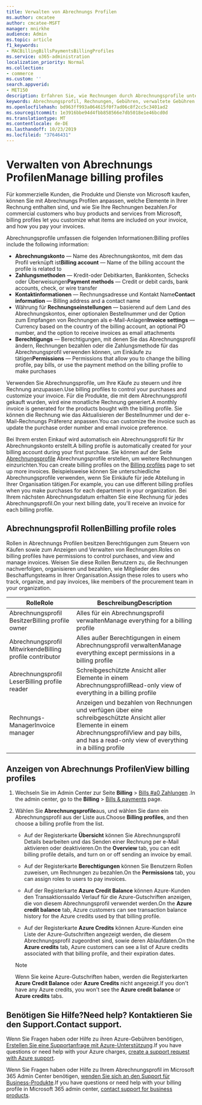 ```yaml
---
title: Verwalten von Abrechnungs Profilen
ms.author: cmcatee
author: cmcatee-MSFT
manager: mnirkhe
audience: Admin
ms.topic: article
f1_keywords:
- MACBillingBillsPaymentsBillingProfiles
ms.service: o365-administration
localization_priority: Normal
ms.collection:
- commerce
ms.custom: ''
search.appverid:
- MET150
description: Erfahren Sie, wie Rechnungen durch Abrechnungsprofile unterstützt werden.
keywords: Abrechnungsprofil, Rechnungen, Gebühren, verwaltete Gebühren
ms.openlocfilehash: bd963ff993a064615f0f7ad06c8f2cc5c3401ad2
ms.sourcegitcommit: 1e3916bbe94d4fbb858566e7db5018e1e46bcd0d
ms.translationtype: MT
ms.contentlocale: de-DE
ms.lasthandoff: 10/23/2019
ms.locfileid: "37646431"
---
```

# <a name="manage-billing-profiles"></a><span data-ttu-id="21b3a-104">Verwalten von Abrechnungs Profilen</span><span class="sxs-lookup"><span data-stu-id="21b3a-104">Manage billing profiles</span></span>
<span data-ttu-id="21b3a-105">Für kommerzielle Kunden, die Produkte und Dienste von Microsoft kaufen, können Sie mit Abrechnungs Profilen anpassen, welche Elemente in Ihrer Rechnung enthalten sind, und wie Sie Ihre Rechnungen bezahlen.</span><span class="sxs-lookup"><span data-stu-id="21b3a-105">For commercial customers who buy products and services from Microsoft, billing profiles let you customize what items are included on your invoice, and how you pay your invoices.</span></span>

<span data-ttu-id="21b3a-106">Abrechnungsprofile umfassen die folgenden Informationen:</span><span class="sxs-lookup"><span data-stu-id="21b3a-106">Billing profiles include the following information:</span></span>

- <span data-ttu-id="21b3a-107">**Abrechnungskonto** &mdash; Name des Abrechnungskontos, mit dem das Profil verknüpft ist</span><span class="sxs-lookup"><span data-stu-id="21b3a-107">**Billing account** &mdash; Name of the billing account the profile is related to</span></span>
- <span data-ttu-id="21b3a-108">**Zahlungsmethoden** &mdash; Kredit-oder Debitkarten, Bankkonten, Schecks oder Überweisungen</span><span class="sxs-lookup"><span data-stu-id="21b3a-108">**Payment methods** &mdash; Credit or debit cards, bank accounts, check, or wire transfer</span></span>
- <span data-ttu-id="21b3a-109">**Kontaktinformationen** &mdash; Rechnungsadresse und Kontakt Name</span><span class="sxs-lookup"><span data-stu-id="21b3a-109">**Contact information** &mdash; Billing address and a contact name</span></span>
- <span data-ttu-id="21b3a-110">Währung für **Rechnungseinstellungen** &mdash; basierend auf dem Land des Abrechnungskontos, einer optionalen Bestellnummer und der Option zum Empfangen von Rechnungen als e-Mail-Anlagen</span><span class="sxs-lookup"><span data-stu-id="21b3a-110">**Invoice settings** &mdash; Currency based on the country of the billing account, an optional PO number, and the option to receive invoices as email attachments</span></span>
- <span data-ttu-id="21b3a-111">**Berechtigungs** &mdash; Berechtigungen, mit denen Sie das Abrechnungsprofil ändern, Rechnungen bezahlen oder die Zahlungsmethode für das Abrechnungsprofil verwenden können, um Einkäufe zu tätigen</span><span class="sxs-lookup"><span data-stu-id="21b3a-111">**Permissions** &mdash; Permissions that allow you to change the billing profile, pay bills, or use the payment method on the billing profile to make purchases</span></span>

<span data-ttu-id="21b3a-112">Verwenden Sie Abrechnungsprofile, um Ihre Käufe zu steuern und ihre Rechnung anzupassen.</span><span class="sxs-lookup"><span data-stu-id="21b3a-112">Use billing profiles to control your purchases and customize your invoice.</span></span> <span data-ttu-id="21b3a-113">Für die Produkte, die mit dem Abrechnungsprofil gekauft wurden, wird eine monatliche Rechnung generiert.</span><span class="sxs-lookup"><span data-stu-id="21b3a-113">A monthly invoice is generated for the products bought with the billing profile.</span></span> <span data-ttu-id="21b3a-114">Sie können die Rechnung wie das Aktualisieren der Bestellnummer und der e-Mail-Rechnungs Präferenz anpassen.</span><span class="sxs-lookup"><span data-stu-id="21b3a-114">You can customize the invoice such as update the purchase order number and email invoice preference.</span></span>

<span data-ttu-id="21b3a-115">Bei Ihrem ersten Einkauf wird automatisch ein Abrechnungsprofil für Ihr Abrechnungskonto erstellt.</span><span class="sxs-lookup"><span data-stu-id="21b3a-115">A billing profile is automatically created for your billing account during your first purchase.</span></span> <span data-ttu-id="21b3a-116">Sie können auf der Seite <a href="https://go.microsoft.com/fwlink/p/?linkid=2103629" target="_blank">Abrechnungsprofile</a> Abrechnungsprofile erstellen, um weitere Rechnungen einzurichten.</span><span class="sxs-lookup"><span data-stu-id="21b3a-116">You can create billing profiles on the <a href="https://go.microsoft.com/fwlink/p/?linkid=2103629" target="_blank">Billing profiles</a> page to set up more invoices.</span></span> <span data-ttu-id="21b3a-117">Beispielsweise können Sie unterschiedliche Abrechnungsprofile verwenden, wenn Sie Einkäufe für jede Abteilung in Ihrer Organisation tätigen.</span><span class="sxs-lookup"><span data-stu-id="21b3a-117">For example, you can use different billing profiles when you make purchases for each department in your organization.</span></span> <span data-ttu-id="21b3a-118">Bei Ihrem nächsten Abrechnungsdatum erhalten Sie eine Rechnung für jedes Abrechnungsprofil.</span><span class="sxs-lookup"><span data-stu-id="21b3a-118">On your next billing date, you'll receive an invoice for each billing profile.</span></span>

## <a name="billing-profile-roles"></a><span data-ttu-id="21b3a-119">Abrechnungsprofil Rollen</span><span class="sxs-lookup"><span data-stu-id="21b3a-119">Billing profile roles</span></span>

<span data-ttu-id="21b3a-120">Rollen in Abrechnungs Profilen besitzen Berechtigungen zum Steuern von Käufen sowie zum Anzeigen und Verwalten von Rechnungen.</span><span class="sxs-lookup"><span data-stu-id="21b3a-120">Roles on billing profiles have permissions to control purchases, and view and manage invoices.</span></span> <span data-ttu-id="21b3a-121">Weisen Sie diese Rollen Benutzern zu, die Rechnungen nachverfolgen, organisieren und bezahlen, wie Mitglieder des Beschaffungsteams in Ihrer Organisation.</span><span class="sxs-lookup"><span data-stu-id="21b3a-121">Assign these roles to users who track, organize, and pay invoices, like members of the procurement team in your organization.</span></span>

| <span data-ttu-id="21b3a-122">Rolle</span><span class="sxs-lookup"><span data-stu-id="21b3a-122">Role</span></span>                          | <span data-ttu-id="21b3a-123">Beschreibung</span><span class="sxs-lookup"><span data-stu-id="21b3a-123">Description</span></span>                                                                       |
|-----------------------------  |---------------------------------------------------------------------------------  |
| <span data-ttu-id="21b3a-124">Abrechnungsprofil Besitzer</span><span class="sxs-lookup"><span data-stu-id="21b3a-124">Billing profile owner</span></span>         | <span data-ttu-id="21b3a-125">Alles für ein Abrechnungsprofil verwalten</span><span class="sxs-lookup"><span data-stu-id="21b3a-125">Manage everything for a billing profile</span></span>                                           |
| <span data-ttu-id="21b3a-126">Abrechnungsprofil Mitwirkende</span><span class="sxs-lookup"><span data-stu-id="21b3a-126">Billing profile contributor</span></span>   | <span data-ttu-id="21b3a-127">Alles außer Berechtigungen in einem Abrechnungsprofil verwalten</span><span class="sxs-lookup"><span data-stu-id="21b3a-127">Manage everything except permissions in a billing profile</span></span>                         |
| <span data-ttu-id="21b3a-128">Abrechnungsprofil Leser</span><span class="sxs-lookup"><span data-stu-id="21b3a-128">Billing profile reader</span></span>        | <span data-ttu-id="21b3a-129">Schreibgeschützte Ansicht aller Elemente in einem Abrechnungsprofil</span><span class="sxs-lookup"><span data-stu-id="21b3a-129">Read-only view of everything in a billing profile</span></span>                                 |
| <span data-ttu-id="21b3a-130">Rechnungs-Manager</span><span class="sxs-lookup"><span data-stu-id="21b3a-130">Invoice manager</span></span>               | <span data-ttu-id="21b3a-131">Anzeigen und bezahlen von Rechnungen und verfügen über eine schreibgeschützte Ansicht aller Elemente in einem Abrechnungsprofil</span><span class="sxs-lookup"><span data-stu-id="21b3a-131">View and pay bills, and has a read-only view of everything in a billing profile</span></span>   |

## <a name="view-billing-profiles"></a><span data-ttu-id="21b3a-132">Anzeigen von Abrechnungs Profilen</span><span class="sxs-lookup"><span data-stu-id="21b3a-132">View billing profiles</span></span>

1. <span data-ttu-id="21b3a-133">Wechseln Sie im Admin Center zur Seite **Billing** \> <a href="https://go.microsoft.com/fwlink/p/?linkid=848039" target="_blank">Bills #a0 Zahlungen</a> .</span><span class="sxs-lookup"><span data-stu-id="21b3a-133">In the admin center, go to the **Billing** \> <a href="https://go.microsoft.com/fwlink/p/?linkid=848039" target="_blank">Bills & payments</a> page.</span></span>

2. <span data-ttu-id="21b3a-134">Wählen Sie **Abrechnungsprofile**aus, und wählen Sie dann ein Abrechnungsprofil aus der Liste aus.</span><span class="sxs-lookup"><span data-stu-id="21b3a-134">Choose **Billing profiles**, and then choose a billing profile from the list.</span></span>

    - <span data-ttu-id="21b3a-135">Auf der Registerkarte **Übersicht** können Sie Abrechnungsprofil Details bearbeiten und das Senden einer Rechnung per e-Mail aktivieren oder deaktivieren.</span><span class="sxs-lookup"><span data-stu-id="21b3a-135">On the **Overview** tab, you can edit billing profile details, and turn on or off sending an invoice by email.</span></span>

    - <span data-ttu-id="21b3a-136">Auf der Registerkarte **Berechtigungen** können Sie Benutzern Rollen zuweisen, um Rechnungen zu bezahlen.</span><span class="sxs-lookup"><span data-stu-id="21b3a-136">On the **Permissions** tab, you can assign roles to users to pay invoices.</span></span>

    - <span data-ttu-id="21b3a-137">Auf der Registerkarte **Azure Credit Balance** können Azure-Kunden den Transaktionssaldo Verlauf für die Azure-Gutschriften anzeigen, die von diesem Abrechnungsprofil verwendet werden.</span><span class="sxs-lookup"><span data-stu-id="21b3a-137">On the **Azure credit balance** tab, Azure customers can see transaction balance history for the Azure credits used by that billing profile.</span></span>

    - <span data-ttu-id="21b3a-138">Auf der Registerkarte **Azure Credits** können Azure-Kunden eine Liste der Azure-Gutschriften angezeigt werden, die diesem Abrechnungsprofil zugeordnet sind, sowie deren Ablaufdaten.</span><span class="sxs-lookup"><span data-stu-id="21b3a-138">On the **Azure credits** tab, Azure customers can see a list of Azure credits associated with that billing profile, and their expiration dates.</span></span>

    > [!NOTE]
    > <span data-ttu-id="21b3a-139">Wenn Sie keine Azure-Gutschriften haben, werden die Registerkarten **Azure Credit Balance** oder **Azure Credits** nicht angezeigt.</span><span class="sxs-lookup"><span data-stu-id="21b3a-139">If you don't have any Azure credits, you won't see the **Azure credit balance** or **Azure credits** tabs.</span></span>

## <a name="need-help-contact-support"></a><span data-ttu-id="21b3a-140">Benötigen Sie Hilfe?</span><span class="sxs-lookup"><span data-stu-id="21b3a-140">Need help?</span></span> <span data-ttu-id="21b3a-141">Kontaktieren Sie den Support.</span><span class="sxs-lookup"><span data-stu-id="21b3a-141">Contact support.</span></span>

<span data-ttu-id="21b3a-142">Wenn Sie Fragen haben oder Hilfe zu ihren Azure-Gebühren benötigen, <a href="https://portal.azure.com/#blade/Microsoft_Azure_Support/HelpAndSupportBlade/newsupportrequest" target="_blank">Erstellen Sie eine Supportanfrage mit Azure-Unterstützung</a>.</span><span class="sxs-lookup"><span data-stu-id="21b3a-142">If you have questions or need help with your Azure charges, <a href="https://portal.azure.com/#blade/Microsoft_Azure_Support/HelpAndSupportBlade/newsupportrequest" target="_blank">create a support request with Azure support</a>.</span></span>

<span data-ttu-id="21b3a-143">Wenn Sie Fragen haben oder Hilfe zu Ihrem Abrechnungsprofil im Microsoft 365 Admin Center benötigen, [wenden Sie sich an den Support für Business-Produkte](https://docs.microsoft.com/en-us/office365/admin/contact-support-for-business-products).</span><span class="sxs-lookup"><span data-stu-id="21b3a-143">If you have questions or need help with your billing profile in Microsoft 365 admin center, [contact support for business products](https://docs.microsoft.com/en-us/office365/admin/contact-support-for-business-products).</span></span>